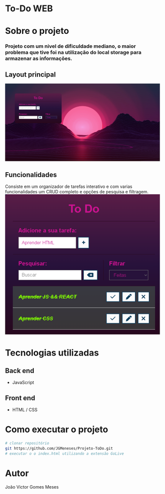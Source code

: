 # To-Do WEB

# Sobre o projeto

### Projeto com um nivel de dificuldade mediano, o maior problema que tive foi na utilização do local storage para armazenar as informações. 

## Layout principal

![Pagina](./img_prints/Formato%20principal.png) 

## Funcionalidades
Consiste em um organizador de tarefas interativo e com varias funcionalidades um CRUD completo e opções de pesquisa e filtragem.
![Funiconalidades](./img_prints/TelaFuncionalidades.png)



# Tecnologias utilizadas
## Back end
- JavaScript
## Front end
- HTML / CSS 



# Como executar o projeto

```bash
# clonar repositório
git https://github.com/JGMeneses/Projeto-ToDo.git
# executar o o index.html utilizando a extensão GoLive

```



# Autor

João Victor Gomes Meses
